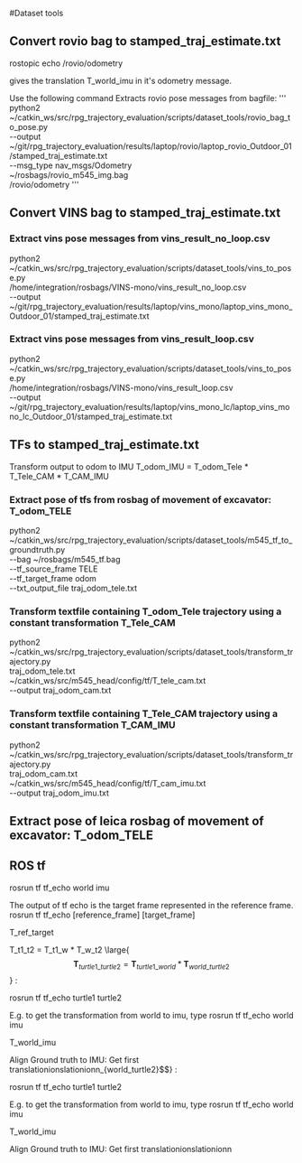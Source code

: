 #Dataset tools

## Convert rovio bag to stamped_traj_estimate.txt
rostopic echo /rovio/odometry

gives the translation T_world_imu in it's odometry message.

Use the following command Extracts rovio pose messages from bagfile:
'''
python2 ~/catkin_ws/src/rpg_trajectory_evaluation/scripts/dataset_tools/rovio_bag_to_pose.py \
--output ~/git/rpg_trajectory_evaluation/results/laptop/rovio/laptop_rovio_Outdoor_01/stamped_traj_estimate.txt \
--msg_type nav_msgs/Odometry \
~/rosbags/rovio_m545_img.bag \
/rovio/odometry
'''


## Convert VINS bag to stamped_traj_estimate.txt

### Extract vins pose messages from vins_result_no_loop.csv

python2 ~/catkin_ws/src/rpg_trajectory_evaluation/scripts/dataset_tools/vins_to_pose.py \
/home/integration/rosbags/VINS-mono/vins_result_no_loop.csv \
--output ~/git/rpg_trajectory_evaluation/results/laptop/vins_mono/laptop_vins_mono_Outdoor_01/stamped_traj_estimate.txt


### Extract vins pose messages from vins_result_loop.csv

python2 ~/catkin_ws/src/rpg_trajectory_evaluation/scripts/dataset_tools/vins_to_pose.py \
/home/integration/rosbags/VINS-mono/vins_result_loop.csv \
--output ~/git/rpg_trajectory_evaluation/results/laptop/vins_mono_lc/laptop_vins_mono_lc_Outdoor_01/stamped_traj_estimate.txt


## TFs to stamped_traj_estimate.txt

Transform output to odom to IMU
T_odom_IMU = T_odom_Tele * T_Tele_CAM * T_CAM_IMU

### Extract pose of tfs from rosbag of movement of excavator: T_odom_TELE

python2 ~/catkin_ws/src/rpg_trajectory_evaluation/scripts/dataset_tools/m545_tf_to_groundtruth.py \
--bag ~/rosbags/m545_tf.bag \
--tf_source_frame TELE \
--tf_target_frame odom \
--txt_output_file traj_odom_tele.txt

###  Transform textfile containing T_odom_Tele trajectory using a constant transformation T_Tele_CAM
python2 ~/catkin_ws/src/rpg_trajectory_evaluation/scripts/dataset_tools/transform_trajectory.py \
traj_odom_tele.txt \
~/catkin_ws/src/m545_head/config/tf/T_tele_cam.txt \
--output traj_odom_cam.txt

###  Transform textfile containing T_Tele_CAM trajectory using a constant transformation T_CAM_IMU
python2 ~/catkin_ws/src/rpg_trajectory_evaluation/scripts/dataset_tools/transform_trajectory.py \
traj_odom_cam.txt \
~/catkin_ws/src/m545_head/config/tf/T_cam_imu.txt \
--output traj_odom_imu.txt

## Extract pose of leica rosbag of movement of excavator: T_odom_TELE


## ROS tf
rosrun tf tf_echo world imu

The output of tf echo is the target frame represented in the reference frame. 
rosrun tf tf_echo [reference_frame] [target_frame]

T_ref_target

T_t1_t2 = T_t1_w * T_w_t2
\large{$$\mathbf{T}_{turtle1\_turtle2} =\mathbf{T}_{turtle1\_world} *\mathbf{T}_{world\_turtle2}$$} :

rosrun tf tf_echo turtle1 turtle2

E.g. to get the transformation from world to imu, type
rosrun tf tf_echo world imu

T_world_imu

Align Ground truth to IMU:
Get first translationionslationionn_{world\_turtle2}$$} :

rosrun tf tf_echo turtle1 turtle2

E.g. to get the transformation from world to imu, type
rosrun tf tf_echo world imu

T_world_imu

Align Ground truth to IMU:
Get first translationionslationionn